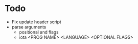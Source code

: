 # Todo
  - Fix update header script
  - parse arguments
      - positional and flags
      - iota \<PROG NAME> \<LANGUAGE> \<OPTIONAL FLAGS>
